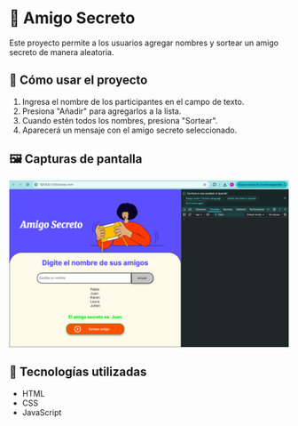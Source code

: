 # 🎁 Amigo Secreto

Este proyecto permite a los usuarios agregar nombres y sortear un amigo secreto de manera aleatoria.

## 🚀 Cómo usar el proyecto

1. Ingresa el nombre de los participantes en el campo de texto.
2. Presiona "Añadir" para agregarlos a la lista.
3. Cuando estén todos los nombres, presiona "Sortear".
4. Aparecerá un mensaje con el amigo secreto seleccionado.

## 🖼️ Capturas de pantalla
![Interfaz del proyecto](Amigo-Secreto-Asset1.png)

## 🔧 Tecnologías utilizadas
- HTML
- CSS
- JavaScript

